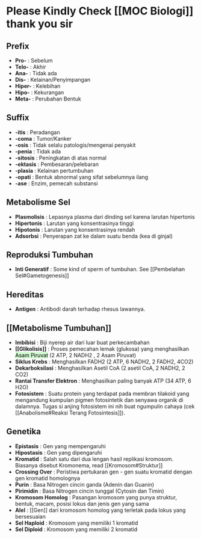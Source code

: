 # Please Kindly Check [[MOC Biologi]] thank you sir
## Prefix
- **Pro-** : Sebelum
- **Telo-** : Akhir
- **Ana-** : Tidak ada
- **Dis-** : Kelainan/Penyimpangan
- **Hiper-** : Kelebihan
- **Hipo-** : Kekurangan
- **Meta-** : Perubahan Bentuk

## Suffix
- **-itis** : Peradangan
- **-coma** : Tumor/Kanker
- **-osis** : Tidak selalu patologis/mengenai penyakit
- **-penia** : Tidak ada
- **-sitosis** : Peningkatan di atas normal
- **-ektasis** : Pembesaran/pelebaran
- **-plasia** : Kelainan pertumbuhan
- **-opati** : Bentuk abnormal yang sifat sebelumnya ilang
- **-ase** : Enzim, pemecah substansi

## Metabolisme Sel
- **Plasmolisis** : Lepasnya plasma dari dinding sel karena larutan hipertonis
- **Hipertonis** : Larutan yang konsentrasinya tinggi
- **Hipotonis** : Larutan yang konsentrasinya rendah
- **Adsorbsi** : Penyerapan zat ke dalam suatu benda (kea di ginjal)

## Reproduksi Tumbuhan
- **Inti Generatif** : Some kind of sperm of tumbuhan. See [[Pembelahan Sel#Gametogenesis]]

## Hereditas
- **Antigen** : Antibodi darah terhadap rhesus lawannya. 

## [[Metabolisme Tumbuhan]]
- **Imbibisi** : Biji nyerep air dari luar buat perkecambahan
- **[[Glikolisis]]** : Proses pemecahan lemak (glukosa) yang menghasilkan <mark style="background: #BBFABBA6;">Asam Piruvat</mark> (2 ATP, 2 NADH2 , 2 Asam Piruvat)
- **Siklus Krebs** : Menghasilkan FADH2 (2 ATP, 6 NADH2, 2 FADH2, 4CO2)
- **Dekarboksilasi** : Menghasilkan Asetil CoA (2 asetil CoA, 2 NADH2, 2 CO2)
- **Rantai Transfer Elektron** : Menghasilkan paling banyak ATP (34 ATP, 6 H2O)
- **Fotosistem** : Suatu protein yang terdapat pada membran tilakoid yang mengandung kumpulan pigmen fotosintetik dan senyawa organik di dalamnya. Tugas si anjing fotosistem ini nih buat ngumpulin cahaya (cek [[Anabolisme#Reaksi Terang Fotosintesis]]). 

## Genetika
- **Epistasis** : Gen yang mempengaruhi 
- **Hipostasis** : Gen yang dipengaruhi 
- **Kromatid** : Salah satu dari dua lengan hasil replikasi kromosom. Biasanya disebut Kromonema, read [[Kromosom#Struktur]]
- **Crossing Over** : Peristiwa pertukaran gen - gen suatu kromatid dengan gen kromatid homolognya
- **Purin** : Basa Nitrogen cincin ganda (Adenin dan Guanin)
- **Pirimidin** : Basa Nitrogen cincin tunggal (Cytosin dan Timin)
- **Kromosom Homolog** : Pasangan kromosom yang punya struktur, bentuk, macam, posisi lokus dan jenis gen yang sama
- **Alel** : [[Gen]] dari kromosom homolog yang terletak pada lokus yang bersesuaian
- **Sel Haploid** : Kromosom yang memiliki 1 kromatid
- **Sel Diploid** : Kromosom yang memiliki 2 kromatid